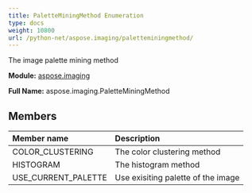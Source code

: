 ```yaml
---
title: PaletteMiningMethod Enumeration
type: docs
weight: 10800
url: /python-net/aspose.imaging/paletteminingmethod/
---
```


The image palette mining method

**Module:** [aspose.imaging](/imaging/python-net/aspose.imaging/)

**Full Name:** aspose.imaging.PaletteMiningMethod

## **Members**
| **Member name** | **Description** |
| :- | :- |
| COLOR_CLUSTERING | The color clustering method |
| HISTOGRAM | The histogram method |
| USE_CURRENT_PALETTE | Use exisiting palette of the image |
